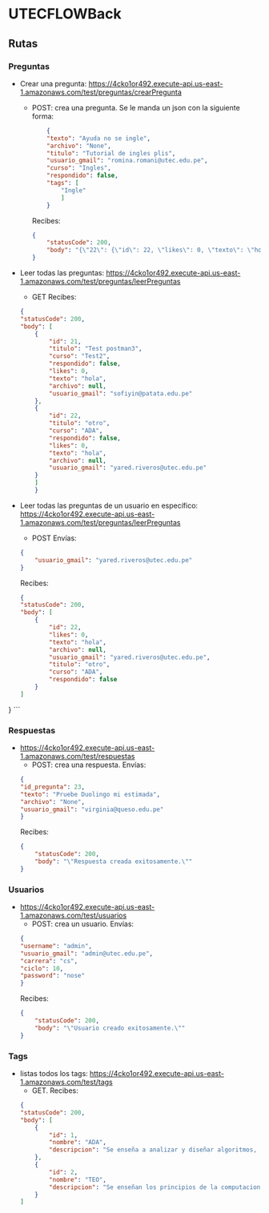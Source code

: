 # UTECFLOWBack

## Rutas

### Preguntas

- Crear una pregunta: https://4cko1or492.execute-api.us-east-1.amazonaws.com/test/preguntas/crearPregunta
    - POST: crea una pregunta. Se le manda un json con la siguiente forma:
        ```json
            {
            "texto": "Ayuda no se ingle",
            "archivo": "None",
            "titulo": "Tutorial de ingles plis",
            "usuario_gmail": "romina.romani@utec.edu.pe",
            "curso": "Ingles",
            "respondido": false,
            "tags": [
                "Ingle"
                ]
            }
        ```
        Recibes:
        ```json
        {
            "statusCode": 200,
            "body": "{\"22\": {\"id\": 22, \"likes\": 0, \"texto\": \"hola\", \"archivo\": null, \"usuario_gmail\": \"yared.riveros@utec.edu.pe\", \"titulo\": \"otro\", \"curso\": \"ADA\", \"respondido\": false}}"
        }

- Leer todas las preguntas: https://4cko1or492.execute-api.us-east-1.amazonaws.com/test/preguntas/leerPreguntas
    - GET
    Recibes:
    ```json
    {
    "statusCode": 200,
    "body": [
        {
            "id": 21,
            "titulo": "Test postman3",
            "curso": "Test2",
            "respondido": false,
            "likes": 0,
            "texto": "hola",
            "archivo": null,
            "usuario_gmail": "sofiyin@patata.edu.pe"
        },
        {
            "id": 22,
            "titulo": "otro",
            "curso": "ADA",
            "respondido": false,
            "likes": 0,
            "texto": "hola",
            "archivo": null,
            "usuario_gmail": "yared.riveros@utec.edu.pe"
        }
        ]
        }
    ```

- Leer todas las preguntas de un usuario en específico: https://4cko1or492.execute-api.us-east-1.amazonaws.com/test/preguntas/leerPreguntas
    - POST
    Envías:
    ```json
    {
        "usuario_gmail": "yared.riveros@utec.edu.pe"
    }
    ```
    Recibes:
    ```json
    {
    "statusCode": 200,
    "body": [
        {
            "id": 22,
            "likes": 0,
            "texto": "hola",
            "archivo": null,
            "usuario_gmail": "yared.riveros@utec.edu.pe",
            "titulo": "otro",
            "curso": "ADA",
            "respondido": false
        }
    ]
}
    ```

### Respuestas

- https://4cko1or492.execute-api.us-east-1.amazonaws.com/test/respuestas
    - POST: crea una respuesta.
    Envías:
    ```json
    {
    "id_pregunta": 23,
    "texto": "Pruebe Duolingo mi estimada",
    "archivo": "None",
    "usuario_gmail": "virginia@queso.edu.pe"
    }
    ```
    Recibes:
    ```json
    {
        "statusCode": 200,
        "body": "\"Respuesta creada exitosamente.\""
    }
    ```

### Usuarios

- https://4cko1or492.execute-api.us-east-1.amazonaws.com/test/usuarios
    - POST: crea un usuario.
    Envías:
    ```json
    {
    "username": "admin",
    "usuario_gmail": "admin@utec.edu.pe",
    "carrera": "cs",
    "ciclo": 10,
    "password": "nose"
    }
    ```
    Recibes:
    ```json
    {
        "statusCode": 200,
        "body": "\"Usuario creado exitosamente.\""
    }
    ```

### Tags

- listas todos los tags: https://4cko1or492.execute-api.us-east-1.amazonaws.com/test/tags
    - GET.
    Recibes:
    ```json
    {
    "statusCode": 200,
    "body": [
        {
            "id": 1,
            "nombre": "ADA",
            "descripcion": "Se enseña a analizar y diseñar algoritmos, y mejoramiento de su complejidad"
        },
        {
            "id": 2,
            "nombre": "TEO",
            "descripcion": "Se enseñan los principios de la computacion como automatas"
        }
    ]
    ```
